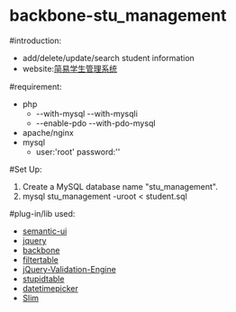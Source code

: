 backbone-stu_management
=======================

#introduction:
* add/delete/update/search student information
* website:[简易学生管理系统](http://liyifei270.com/works/stu_management/)

#requirement:
* php
	* --with-mysql --with-mysqli
 	* --enable-pdo --with-pdo-mysql
* apache/nginx
* mysql
	* user:'root' password:''
	 
#Set Up:
1. Create a MySQL database name "stu_management".
2. mysql stu_management -uroot < student.sql

#plug-in/lib used:
* [semantic-ui](http://www.semantic-ui.com.cn/) 
* [jquery](http://jquery.com/)
* [backbone](http://backbonejs.org/)
* [filtertable](https://sunnywalker.github.io/jQuery.FilterTable/)
* [jQuery-Validation-Engine](https://github.com/posabsolute/jQuery-Validation-Engine)
* [stupidtable](https://github.com/joequery/Stupid-Table-Plugin)
* [datetimepicker](http://www.jq22.com/jquery-info332)
* [Slim](http://minimee.org/php/slim)

